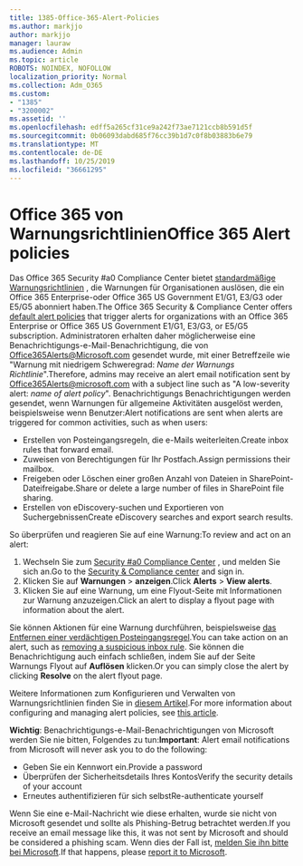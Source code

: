 ```yaml
---
title: 1385-Office-365-Alert-Policies
ms.author: markjjo
author: markjjo
manager: lauraw
ms.audience: Admin
ms.topic: article
ROBOTS: NOINDEX, NOFOLLOW
localization_priority: Normal
ms.collection: Adm_O365
ms.custom:
- "1385"
- "3200002"
ms.assetid: ''
ms.openlocfilehash: edff5a265cf31ce9a242f73ae7121ccb8b591d5f
ms.sourcegitcommit: 0b06093dabd685f76cc39b1d7c0f8b03883b6e79
ms.translationtype: MT
ms.contentlocale: de-DE
ms.lasthandoff: 10/25/2019
ms.locfileid: "36661295"
---
```

# <a name="office-365-alert-policies"></a><span data-ttu-id="8a8a7-102">Office 365 von Warnungsrichtlinien</span><span class="sxs-lookup"><span data-stu-id="8a8a7-102">Office 365 Alert policies</span></span>

<span data-ttu-id="8a8a7-103">Das Office 365 Security #a0 Compliance Center bietet [standardmäßige Warnungsrichtlinien](https://docs.microsoft.com/office365/securitycompliance/alert-policies#default-alert-policies) , die Warnungen für Organisationen auslösen, die ein Office 365 Enterprise-oder Office 365 US Government E1/G1, E3/G3 oder E5/G5 abonniert haben.</span><span class="sxs-lookup"><span data-stu-id="8a8a7-103">The Office 365 Security & Compliance Center offers [default alert policies](https://docs.microsoft.com/office365/securitycompliance/alert-policies#default-alert-policies) that trigger alerts for organizations with an Office 365 Enterprise or Office 365 US Government E1/G1, E3/G3, or E5/G5 subscription.</span></span> <span data-ttu-id="8a8a7-104">Administratoren erhalten daher möglicherweise eine Benachrichtigungs-e-Mail-Benachrichtigung, die von Office365Alerts@Microsoft.com gesendet wurde, mit einer Betreffzeile wie "Warnung mit niedrigem Schweregrad: *Name der Warnungs Richtlinie*".</span><span class="sxs-lookup"><span data-stu-id="8a8a7-104">Therefore, admins may receive an alert email notification sent by Office365Alerts@microsoft.com with a subject line such as "A low-severity alert: *name of alert policy*".</span></span> <span data-ttu-id="8a8a7-105">Benachrichtigungs Benachrichtigungen werden gesendet, wenn Warnungen für allgemeine Aktivitäten ausgelöst werden, beispielsweise wenn Benutzer:</span><span class="sxs-lookup"><span data-stu-id="8a8a7-105">Alert notifications are sent when alerts are triggered for common activities, such as when users:</span></span>

- <span data-ttu-id="8a8a7-106">Erstellen von Posteingangsregeln, die e-Mails weiterleiten.</span><span class="sxs-lookup"><span data-stu-id="8a8a7-106">Create inbox rules that forward email.</span></span>
- <span data-ttu-id="8a8a7-107">Zuweisen von Berechtigungen für Ihr Postfach.</span><span class="sxs-lookup"><span data-stu-id="8a8a7-107">Assign permissions their mailbox.</span></span>
- <span data-ttu-id="8a8a7-108">Freigeben oder Löschen einer großen Anzahl von Dateien in SharePoint-Dateifreigabe.</span><span class="sxs-lookup"><span data-stu-id="8a8a7-108">Share or delete a large number of files in SharePoint file sharing.</span></span>
- <span data-ttu-id="8a8a7-109">Erstellen von eDiscovery-suchen und Exportieren von Suchergebnissen</span><span class="sxs-lookup"><span data-stu-id="8a8a7-109">Create eDiscovery searches and export search results.</span></span>

<span data-ttu-id="8a8a7-110">So überprüfen und reagieren Sie auf eine Warnung:</span><span class="sxs-lookup"><span data-stu-id="8a8a7-110">To review and act on an alert:</span></span>

1. <span data-ttu-id="8a8a7-111">Wechseln Sie zum [Security #a0 Compliance Center](https://protection.office.com) , und melden Sie sich an.</span><span class="sxs-lookup"><span data-stu-id="8a8a7-111">Go to the [Security & Compliance center](https://protection.office.com) and sign in.</span></span>
2. <span data-ttu-id="8a8a7-112">Klicken Sie auf **Warnungen** > **anzeigen**.</span><span class="sxs-lookup"><span data-stu-id="8a8a7-112">Click **Alerts** > **View alerts**.</span></span>
3. <span data-ttu-id="8a8a7-113">Klicken Sie auf eine Warnung, um eine Flyout-Seite mit Informationen zur Warnung anzuzeigen.</span><span class="sxs-lookup"><span data-stu-id="8a8a7-113">Click an alert to display a flyout page with information about the alert.</span></span>

<span data-ttu-id="8a8a7-114">Sie können Aktionen für eine Warnung durchführen, beispielsweise [das Entfernen einer verdächtigen Posteingangsregel](https://docs.microsoft.com/office365/securitycompliance/responding-to-a-compromised-email-account).</span><span class="sxs-lookup"><span data-stu-id="8a8a7-114">You can take action on an alert, such as [removing a suspicious inbox rule](https://docs.microsoft.com/office365/securitycompliance/responding-to-a-compromised-email-account).</span></span> <span data-ttu-id="8a8a7-115">Sie können die Benachrichtigung auch einfach schließen, indem Sie auf der Seite Warnungs Flyout auf **Auflösen** klicken.</span><span class="sxs-lookup"><span data-stu-id="8a8a7-115">Or you can simply close the alert by clicking **Resolve** on the alert flyout page.</span></span>

<span data-ttu-id="8a8a7-116">Weitere Informationen zum Konfigurieren und Verwalten von Warnungsrichtlinien finden Sie in [diesem Artikel](https://docs.microsoft.com/office365/securitycompliance/alert-policies).</span><span class="sxs-lookup"><span data-stu-id="8a8a7-116">For more information about configuring and managing alert policies, see  [this article](https://docs.microsoft.com/office365/securitycompliance/alert-policies).</span></span>

<span data-ttu-id="8a8a7-117">**Wichtig**: Benachrichtigungs-e-Mail-Benachrichtigungen von Microsoft werden Sie nie bitten, Folgendes zu tun:</span><span class="sxs-lookup"><span data-stu-id="8a8a7-117">**Important**: Alert email notifications from Microsoft will never ask you to do the following:</span></span>

- <span data-ttu-id="8a8a7-118">Geben Sie ein Kennwort ein.</span><span class="sxs-lookup"><span data-stu-id="8a8a7-118">Provide a password</span></span>
- <span data-ttu-id="8a8a7-119">Überprüfen der Sicherheitsdetails Ihres Kontos</span><span class="sxs-lookup"><span data-stu-id="8a8a7-119">Verify the security details of your account</span></span>
- <span data-ttu-id="8a8a7-120">Erneutes authentifizieren für sich selbst</span><span class="sxs-lookup"><span data-stu-id="8a8a7-120">Re-authenticate yourself</span></span>

<span data-ttu-id="8a8a7-121">Wenn Sie eine e-Mail-Nachricht wie diese erhalten, wurde sie nicht von Microsoft gesendet und sollte als Phishing-Betrug betrachtet werden.</span><span class="sxs-lookup"><span data-stu-id="8a8a7-121">If you receive an email message like this, it was not sent by Microsoft and should be considered a phishing scam.</span></span> <span data-ttu-id="8a8a7-122">Wenn dies der Fall ist, [melden Sie ihn bitte bei Microsoft](https://docs.microsoft.com/office365/SecurityCompliance/report-junk-email-and-phishing-scams-in-outlook-on-the-web-eop).</span><span class="sxs-lookup"><span data-stu-id="8a8a7-122">If that happens, please [report it to Microsoft](https://docs.microsoft.com/office365/SecurityCompliance/report-junk-email-and-phishing-scams-in-outlook-on-the-web-eop).</span></span>